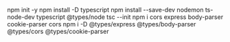 npm init -y
npm install -D typescript
npm install --save-dev nodemon ts-node-dev typescript @types/node
tsc --init
npm i cors express body-parser cookie-parser cors
npm i -D @types/express @types/body-parser @types/cors @types/cookie-parser
